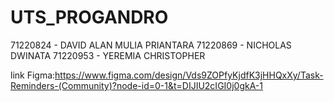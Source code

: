 # UTS_PROGANDRO
71220824 - DAVID ALAN MULIA PRIANTARA
71220869 - NICHOLAS DWINATA
71220953 - YEREMIA CHRISTOPHER


link Figma:https://www.figma.com/design/Vds9ZOPfyKjdfK3jHHQxXy/Task-Reminders-(Community)?node-id=0-1&t=DIJIU2cIGI0j0gkA-1
